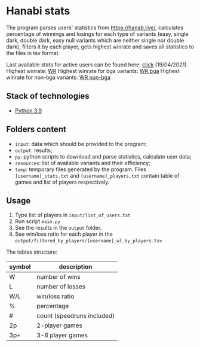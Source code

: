 # Hanabi stats

The program parses users' statistics from https://hanab.live/, calculates percentage of winnings and losings for each type of variants (easy, single dark, double dark, easy null variants which are neither single nor double dark), filters it by each player, gets highest winrate and saves all statistics to the files in tsv format.

Last available stats for active users can be found here: [click](https://github.com/Aigul9/hanabi-stats/blob/master/output/up_to_date_stats.tsv) (19/04/2021).
Highest winrate: [WR](https://github.com/Aigul9/hanabi-stats/blob/master/output/highest_wr_all.tsv)
Highest winrate for bga variants: [WR bga](https://github.com/Aigul9/hanabi-stats/blob/master/output/highest_wr_bga.tsv)
Highest winrate for non-bga variants: [WR non-bga](https://github.com/Aigul9/hanabi-stats/blob/master/output/highest_wr_not_bga.tsv)

## Stack of technologies
- [Python 3.9](https://www.python.org/)

## Folders content
- ```input```: data which should be provided to the program;
- ```output```: results;
- ```py```: python scripts to download and parse statistics, calculate user data;
- ```resources```: list of available variants and their efficiency;
- ```temp```: temporary files generated by the program. Files ```[username]_stats.txt``` and ```[username]_players.txt``` contain table of games and list of players respectively.

## Usage
1. Type list of players in ```input/list_of_users.txt```
2. Run script ```main.py```
3. See the results in the ```output``` folder.
4. See win/loss ratio for each player in the ```output/filtered_by_players/[username]_wl_by_players.tsv```

The tables structure:

symbol | description
-|-
W | number of wins
L | number of losses
W/L | win/loss ratio
% | percentage
\# | count (speedruns included)
2p | 2-player games
3p+ | 3-6 player games
